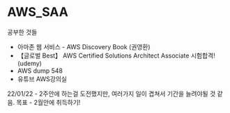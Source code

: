 # AWS_SAA

공부한 것들
-  아마존 웹 서비스 - AWS Discovery Book (권영환)
-  【글로벌 Best】 AWS Certified Solutions Architect Associate 시험합격! (udemy)
-  AWS dump 548
-  유튜브 AWS강의실

22/01/22 - 2주안에 하는걸 도전했지만, 여러가지 일이 겹쳐서 기간을 늘려야될 것 같음.
목표 - 2월안에 취득하기!
